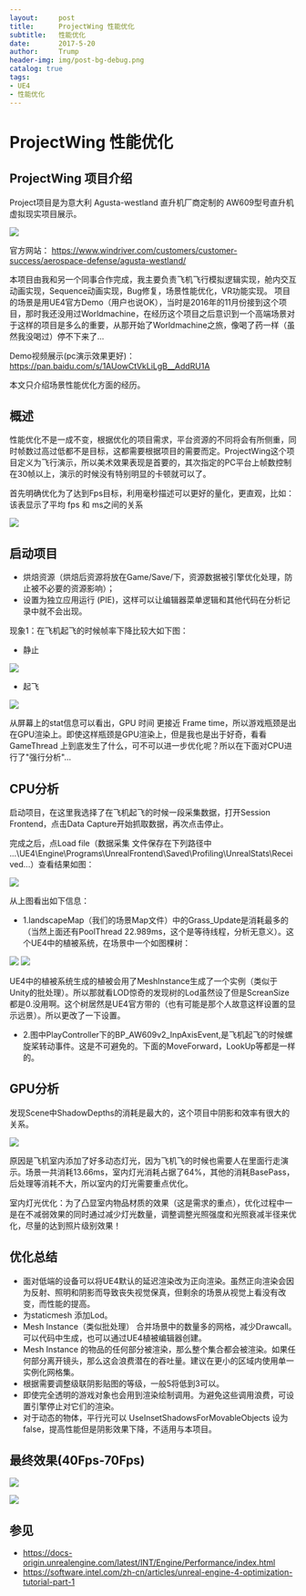 ```yaml
---
layout:     post
title:      ProjectWing 性能优化
subtitle:   性能优化
date:       2017-5-20
author:     Trump
header-img: img/post-bg-debug.png
catalog: true
tags:
- UE4
- 性能优化
---
```


# ProjectWing 性能优化

## ProjectWing 项目介绍
Project项目是为意大利 Agusta-westland 直升机厂商定制的 AW609型号直升机虚拟现实项目展示。

![](http://mingchuan.wang/img/ProjectWing/4.png)

官方网站： https://www.windriver.com/customers/customer-success/aerospace-defense/agusta-westland/

本项目由我和另一个同事合作完成，我主要负责飞机飞行模拟逻辑实现，舱内交互动画实现，Sequence动画实现，Bug修复，场景性能优化，VR功能实现。
项目的场景是用UE4官方Demo（用户也说OK），当时是2016年的11月份接到这个项目，那时我还没用过Worldmachine，在经历这个项目之后意识到一个高端场景对于这样的项目是多么的重要，从那开始了Worldmachine之旅，像喝了药一样（虽然我没喝过）停不下来了...

Demo视频展示(pc演示效果更好)： https://pan.baidu.com/s/1AUowCtVkLiLgB__AddRU1A

本文只介绍场景性能优化方面的经历。

## 概述

性能优化不是一成不变，根据优化的项目需求，平台资源的不同将会有所侧重，同时帧数过高过低都不是目标，这都需要根据项目的需要而定。ProjectWing这个项目定义为飞行演示，所以美术效果表现是首要的，其次指定的PC平台上帧数控制在30帧以上，演示的时候没有特别明显的卡顿就可以了。

首先明确优化为了达到Fps目标，利用毫秒描述可以更好的量化，更直观，比如：
该表显示了平均 fps 和 ms之间的关系

![](http://mingchuan.wang/img/ProjectWing/5.png)

## 启动项目
- 烘焙资源（烘焙后资源将放在Game/Save/下，资源数据被引擎优化处理，防止被不必要的资源影响）；
- 设置为独立应用运行 (PIE)，这样可以让编辑器菜单逻辑和其他代码在分析记录中就不会出现。

现象1：在飞机起飞的时候帧率下降比较大如下图：

- 静止

![](http://mingchuan.wang/img/ProjectWing/7.png)

- 起飞

![](http://mingchuan.wang/img/ProjectWing/8.png)

从屏幕上的stat信息可以看出，GPU 时间 更接近 Frame time，所以游戏瓶颈是出在GPU渲染上。即使这样瓶颈是GPU渲染上，但是我也是出于好奇，看看GameThread
上到底发生了什么，可不可以进一步优化呢？所以在下面对CPU进行了"强行分析"...

## CPU分析

启动项目，在这里我选择了在飞机起飞的时候一段采集数据，打开Session Frontend，点击Data Capture开始抓取数据，再次点击停止。

完成之后，点Load file（数据采集 文件保存在下列路径中 ...\UE4\Engine\Programs\UnrealFrontend\Saved\Profiling\UnrealStats\Received\...）查看结果如图：

![](http://mingchuan.wang/img/ProjectWing/6.png)

从上图看出如下信息：
- 1.landscapeMap（我们的场景Map文件）中的Grass_Update是消耗最多的（当然上面还有PoolThread 22.989ms，这个是等待线程，分析无意义）。这个UE4中的植被系统，在场景中一个如图棵树：

![](http://mingchuan.wang/img/ProjectWing/9.png)
![](http://mingchuan.wang/img/ProjectWing/10.png)

UE4中的植被系统生成的植被会用了MeshInstance生成了一个实例（类似于Unity的批处理）。所以那就看LOD惊奇的发现树的Lod虽然设了但是ScreanSize
都是0.没用啊。这个树居然是UE4官方带的（也有可能是那个人故意这样设置的显示远景）。所以更改了一下设置。

- 2.图中PlayController下的BP_AW609v2_InpAxisEvent,是飞机起飞的时候螺旋桨转动事件。这是不可避免的。下面的MoveForward，LookUp等都是一样的。

## GPU分析

发现Scene中ShadowDepths的消耗是最大的，这个项目中阴影和效率有很大的关系。

![](http://mingchuan.wang/img/ProjectWing/11.png)

原因是飞机室内添加了好多动态灯光，因为飞机飞的时候也需要人在里面行走演示。场景一共消耗13.66ms，室内灯光消耗占据了64%，其他的消耗BasePass，后处理等消耗不大，所以室内的灯光需要重点优化。

室内灯光优化：为了凸显室内物品材质的效果（这是需求的重点），优化过程中一是在不减弱效果的同时通过减少灯光数量，调整调整光照强度和光照衰减半径来优化，尽量的达到照片级别效果！


## 优化总结
- 面对低端的设备可以将UE4默认的延迟渲染改为正向渲染。虽然正向渲染会因为反射、照明和阴影而导致丧失视觉保真，但剩余的场景从视觉上看没有改变，而性能的提高。
- 为staticmesh 添加Lod。
- Mesh Instance（类似批处理） 合并场景中的数量多的网格，减少Drawcall。可以代码中生成，也可以通过UE4植被编辑器创建。
- Mesh Instance 的物品的任何部分被渲染，那么整个集合都会被渲染。如果任何部分离开镜头，那么这会浪费潜在的吞吐量。建议在更小的区域内使用单一实例化网格集。
- 根据需要调整级联阴影贴图的等级，一般5将低到3可以。
- 即使完全透明的游戏对象也会用到渲染绘制调用。为避免这些调用浪费，可设置引擎停止对它们的渲染。
- 对于动态的物体，平行光可以 UseInsetShadowsForMovableObjects 设为 false，提高性能但是阴影效果下降，不适用与本项目。


## 最终效果(40Fps-70Fps)

![](http://mingchuan.wang/img/ProjectWing/3.png)

![](http://mingchuan.wang/img/ProjectWing/1.png)

## 参见
- https://docs-origin.unrealengine.com/latest/INT/Engine/Performance/index.html
- https://software.intel.com/zh-cn/articles/unreal-engine-4-optimization-tutorial-part-1

